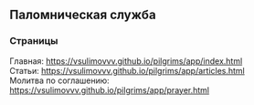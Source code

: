 ## Паломническая служба

### Страницы

Главная: https://vsulimovvv.github.io/pilgrims/app/index.html  
Статьи: https://vsulimovvv.github.io/pilgrims/app/articles.html  
Молитва по соглашению: https://vsulimovvv.github.io/pilgrims/app/prayer.html  
